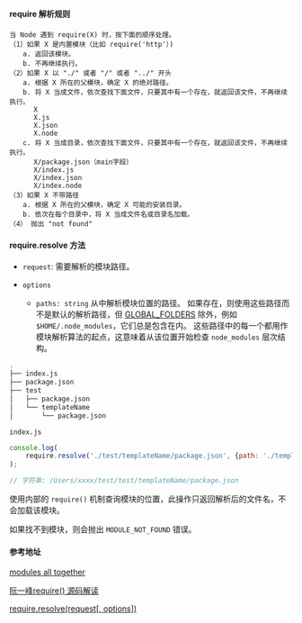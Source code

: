 #### require 解析规则

```
当 Node 遇到 require(X) 时，按下面的顺序处理。
（1）如果 X 是内置模块（比如 require('http'）)
　　a. 返回该模块。
　　b. 不再继续执行。
（2）如果 X 以 "./" 或者 "/" 或者 "../" 开头
　　a. 根据 X 所在的父模块，确定 X 的绝对路径。
　　b. 将 X 当成文件，依次查找下面文件，只要其中有一个存在，就返回该文件，不再继续执行。
      X
      X.js
      X.json
      X.node
　　c. 将 X 当成目录，依次查找下面文件，只要其中有一个存在，就返回该文件，不再继续执行。
      X/package.json（main字段）
      X/index.js
      X/index.json
      X/index.node
（3）如果 X 不带路径
　　a. 根据 X 所在的父模块，确定 X 可能的安装目录。
　　b. 依次在每个目录中，将 X 当成文件名或目录名加载。
（4） 抛出 "not found"
```

#### require.resolve 方法

- `request`: 需要解析的模块路径。

- `options`
  - `paths: string` 从中解析模块位置的路径。 如果存在，则使用这些路径而不是默认的解析路径，但 [GLOBAL_FOLDERS](http://nodejs.cn/api/modules.html#modules_loading_from_the_global_folders) 除外，例如 `$HOME/.node_modules`，它们总是包含在内。 这些路径中的每一个都用作模块解析算法的起点，这意味着从该位置开始检查 `node_modules` 层次结构。

```sh
.
├── index.js
├── package.json
├── test
│   ├── package.json
│   └── templateName
│       └── package.json
```

`index.js`

```js
console.log(
    require.resolve('./test/templateName/package.json', {path: './templateName'})
);

// 字符串: /Users/xxxx/test/test/templateName/package.json
```



使用内部的 `require()` 机制查询模块的位置，此操作只返回解析后的文件名，不会加载该模块。

如果找不到模块，则会抛出 `MODULE_NOT_FOUND` 错误。

#### 参考地址

[modules all together](https://nodejs.org/api/modules.html#modules_all_together)

[阮一峰require() 源码解读](http://www.ruanyifeng.com/blog/2015/05/require.html)

[require.resolve(request[, options])](https://nodejs.org/api/modules.html#modules_require_resolve_request_options)

